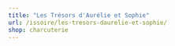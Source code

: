 ```yaml
---
title: "Les Trésors d'Aurélie et Sophie"
url: /issoire/les-tresors-daurelie-et-sophie/
shop: charcuterie
---
```

